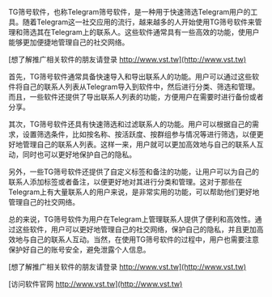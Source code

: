 TG筛号软件，也称Telegram筛号软件，是一种用于快速筛选Telegram用户的工具。随着Telegram这一社交应用的流行，越来越多的人开始使用TG筛号软件来管理和筛选其在Telegram上的联系人。这些软件通常具有一些高效的功能，使用户能够更加便捷地管理自己的社交网络。

[想了解推广相关软件的朋友请登录 http://www.vst.tw](http://www.vst.tw)

首先，TG筛号软件通常具备快速导入和导出联系人的功能。用户可以通过这些软件将自己的联系人列表从Telegram导入到软件中，然后进行分类、筛选和管理。而且，一些软件还提供了导出联系人列表的功能，方便用户在需要时进行备份或者分享。

其次，TG筛号软件还具有快速筛选和过滤联系人的功能。用户可以根据自己的需求，设置筛选条件，比如按名称、按活跃度、按群组参与情况等进行筛选，以便更好地管理自己的联系人列表。这样一来，用户就可以更加高效地与自己的联系人互动，同时也可以更好地保护自己的隐私。

另外，一些TG筛号软件还提供了自定义标签和备注的功能，让用户可以为自己的联系人添加标签或者备注，以便更好地对其进行分类和管理。这对于那些在Telegram上有大量联系人的用户来说，是非常实用的功能，可以帮助他们更好地管理自己的社交网络。

总的来说，TG筛号软件为用户在Telegram上管理联系人提供了便利和高效性。通过这些软件，用户可以更好地管理自己的社交网络，保护自己的隐私，并且更加高效地与自己的联系人互动。当然，在使用TG筛号软件的过程中，用户也需要注意保护好自己的账号安全，避免泄露个人信息。

[想了解推广相关软件的朋友请登录 http://www.vst.tw](http://www.vst.tw)


[访问软件官网 http://www.vst.tw](http://www.vst.tw)
